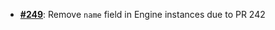  -  [**#249**](https://github.com/anoma/nspec/pull/249): Remove `name` field in Engine instances due to PR 242
